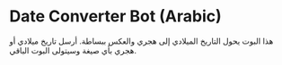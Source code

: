 # Date Converter Bot (Arabic)

هذا البوت يحول التاريخ الميلادي إلى هجري والعكس ببساطة.
أرسل تاريخ ميلادي أو هجري بأي صيغة وسيتولى البوت الباقي.
